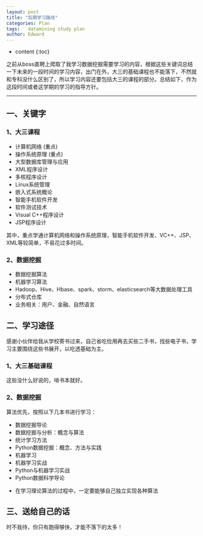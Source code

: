 ```yaml
---
layout: post
title: "后期学习路线"
categories: Plan
tags:   datamining study plan
author: Edward
---
```


* content
{:toc}

之前从boss直聘上爬取了我学习数据挖掘需要学习的内容，根据这些关键词总结一下未来的一段时间的学习内容，出门在外，大三的基础课程也不能落下，不然就和专科没什么区别了，所以学习内容还要包括大三的课程的部分。总结如下，作为这段时间或者这学期的学习的指导方针。

--------------------

## 一、关键字

### 1、大三课程

* 计算机网络 (重点)
* 操作系统原理 (重点)
* 大型数据库管理与应用
* XML程序设计
* 多核程序设计
* Linux系统管理
* 嵌入式系统概论
* 智能手机软件开发
* 软件测试技术
* Visual C++程序设计 
* JSP程序设计

其中，重点学通计算机网络和操作系统原理，智能手机软件开发、VC++、JSP、XML等较简单，不易花过多时间。

### 2、数据挖掘

* 数据挖掘算法
* 机器学习算法
* Hadoop、Hive、Hbase、spark、storm、elasticsearch等大数据处理工具
* 分布式仓库
* 业务相关：用户、金融、自然语言

## 二、学习途径

感谢小伙伴给我从学校寄书过来，自己省吃俭用再去买些二手书，找些电子书，学习主要围绕这些书展开，以吃透基础为主。

### 1、大三基础课程

这些没什么好说的，啃书本就好。

### 2、数据挖掘

算法优先，按照以下几本书进行学习：

- 数据挖掘导论
- 数据挖掘与分析：概念与算法
- 统计学习方法
- Python数据挖掘：概念、方法与实践
- 机器学习
- 机器学习实战
- Python与机器学习实战
- Python数据科学导论

* 在学习理论算法的过程中，一定要能够自己独立实现各种算法

## 三、送给自己的话

时不我待，你只有跑得够快，才能不落下的太多！

